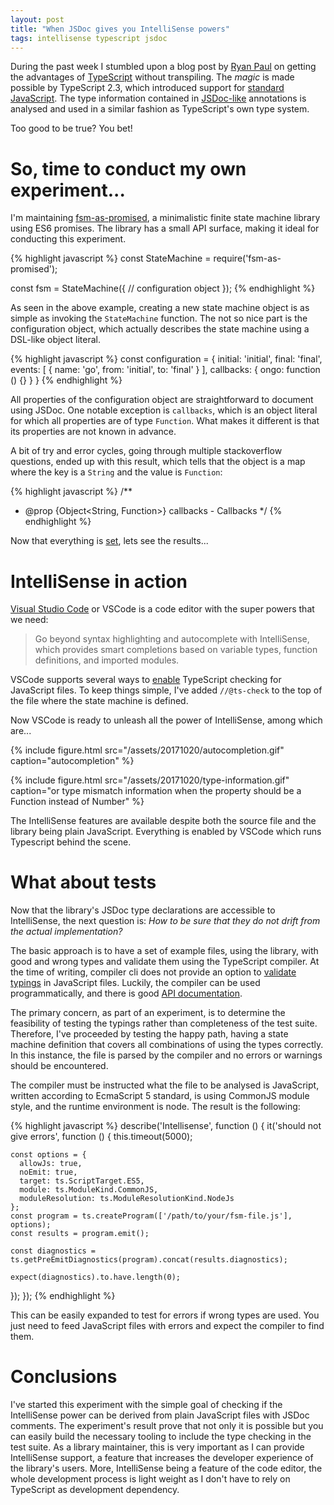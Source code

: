 ```yaml
---
layout: post
title: "When JSDoc gives you IntelliSense powers"
tags: intellisense typescript jsdoc
---
```


During the past week I stumbled upon a blog post by [Ryan Paul](http://seg.phault.net/blog/2017/10/typescript-without-transpiling/) on getting the advantages of [TypeScript](https://www.typescriptlang.org) without transpiling. The _magic_ is made possible by TypeScript 2.3, which introduced support for [standard JavaScript](https://github.com/Microsoft/TypeScript/wiki/Type-Checking-JavaScript-Files). The type information contained in [JSDoc-like](https://github.com/Microsoft/TypeScript/wiki/JSDoc-support-in-JavaScript) annotations is analysed and used in a similar fashion as TypeScript's own type system.

Too good to be true? You bet!

# So, time to conduct my own experiment...

I'm maintaining [fsm-as-promised](https://github.com/vstirbu/fsm-as-promised), a minimalistic finite state machine library using ES6 promises. The library has a small API surface, making it ideal for conducting this experiment.

{% highlight javascript %}
const StateMachine =  require('fsm-as-promised');

const fsm = StateMachine({
  // configuration object
});
{% endhighlight %}

As seen in the above example, creating a new state machine object is as simple as invoking the `StateMachine` function. The not so nice part is the configuration object, which actually describes the state machine using a DSL-like object literal.

{% highlight javascript %}
const configuration = {
  initial: 'initial',
  final: 'final',
  events: [
    {
      name: 'go',
      from: 'initial',
      to: 'final'
    }
  ],
  callbacks: {
    ongo: function () {}
  }
}
{% endhighlight %}

All properties of the configuration object are straightforward to document using JSDoc. One notable exception is `callbacks`, which is an object literal for which all properties are of type `Function`. What makes it different is that its properties are not known in advance.

A bit of try and error cycles, going through multiple stackoverflow questions, ended up with this result, which tells that the object is a map where the key is a `String` and the value is `Function`:

{% highlight javascript %}
/**
 * @prop {Object<String, Function>} callbacks - Callbacks
 */
{% endhighlight %}

Now that everything is [set](https://github.com/vstirbu/fsm-as-promised/blob/9197ee7eb2ff695d6014719ca21dfdfaed40149f/lib/index.js#L452-L470), lets see the results...

# IntelliSense in action

[Visual Studio Code](https://code.visualstudio.com) or VSCode is a code editor with the super powers that we need:

> Go beyond syntax highlighting and autocomplete with IntelliSense, which provides smart completions based on variable types, function definitions, and imported modules.

VSCode supports several ways to [enable](https://github.com/Microsoft/vscode/issues/25322) TypeScript checking for JavaScript files. To keep things simple, I've added `//@ts-check` to the top of the file where the state machine is defined.

Now VSCode is ready to unleash all the power of IntelliSense, among which are...

{% include figure.html src="/assets/20171020/autocompletion.gif" caption="autocompletion" %}

{% include figure.html src="/assets/20171020/type-information.gif" caption="or type mismatch information when the property should be a Function instead of Number" %}

The IntelliSense features are available despite both the source file and the library being plain JavaScript. Everything is enabled by VSCode which runs Typescript behind the scene.

# What about tests

Now that the library's JSDoc type declarations are accessible to IntelliSense, the next question is: _How to be sure that they do not drift from the actual implementation?_

The basic approach is to have a set of example files, using the library, with good and wrong types and validate them using the TypeScript compiler. At the time of writing, compiler cli does not provide an option to [validate typings](https://github.com/Microsoft/TypeScript/issues/7661) in JavaScript files. Luckily, the compiler can be used programmatically, and there is good [API documentation](https://github.com/Microsoft/TypeScript/wiki/Using-the-Compiler-API).

The primary concern, as part of an experiment, is to determine the feasibility of testing the typings rather than completeness of the test suite. Therefore, I've proceeded by testing the happy path, having a state machine definition that covers all combinations of using the types correctly. In this instance, the file is parsed by the compiler and no errors or warnings should be encountered.

The compiler must be instructed what the file to be analysed is JavaScript, written according to EcmaScript 5 standard, is using CommonJS module style, and the runtime environment is node. The result is the following:

{% highlight javascript %}
describe('Intellisense', function () {
  it('should not give errors', function () {
    this.timeout(5000);

    const options = {
      allowJs: true,
      noEmit: true,
      target: ts.ScriptTarget.ES5,
      module: ts.ModuleKind.CommonJS,
      moduleResolution: ts.ModuleResolutionKind.NodeJs
    };
    const program = ts.createProgram(['/path/to/your/fsm-file.js'], options);
    const results = program.emit();

    const diagnostics = ts.getPreEmitDiagnostics(program).concat(results.diagnostics);

    expect(diagnostics).to.have.length(0);
  });
});
{% endhighlight %}

This can be easily expanded to test for errors if wrong types are used. You just need to feed JavaScript files with errors and expect the compiler to find them.

# Conclusions

I've started this experiment with the simple goal of checking if the IntelliSense power can be derived from plain JavaScript files with JSDoc comments. The experiment's result prove that not only it is possible but you can easily build the necessary tooling to include the type checking in the test suite. As a library maintainer, this is very important as I can provide IntelliSense support, a feature that increases the developer experience of the library's users. More, IntelliSense being a feature of the code editor, the whole development process is light weight as I don't have to rely on TypeScript as development dependency.
